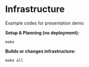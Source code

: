 # Infrastructure

Example codes for presentation demo

**Setup & Planning (no deployment):**

`make`

**Builds or changes infrastructure:**

`make all`
